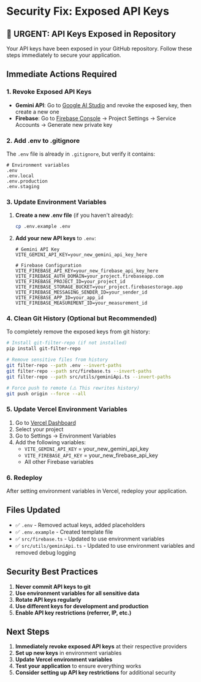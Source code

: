 # Security Fix: Exposed API Keys

## 🚨 URGENT: API Keys Exposed in Repository

Your API keys have been exposed in your GitHub repository. Follow these steps immediately to secure your application.

## Immediate Actions Required

### 1. Revoke Exposed API Keys
- **Gemini API**: Go to [Google AI Studio](https://makersuite.google.com/app/apikey) and revoke the exposed key, then create a new one
- **Firebase**: Go to [Firebase Console](https://console.firebase.google.com) → Project Settings → Service Accounts → Generate new private key

### 2. Add .env to .gitignore
The `.env` file is already in `.gitignore`, but verify it contains:
```
# Environment variables
.env
.env.local
.env.production
.env.staging
```

### 3. Update Environment Variables

1. **Create a new .env file** (if you haven't already):
   ```bash
   cp .env.example .env
   ```

2. **Add your new API keys** to `.env`:
   ```
   # Gemini API Key
   VITE_GEMINI_API_KEY=your_new_gemini_api_key_here
   
   # Firebase Configuration
   VITE_FIREBASE_API_KEY=your_new_firebase_api_key_here
   VITE_FIREBASE_AUTH_DOMAIN=your_project.firebaseapp.com
   VITE_FIREBASE_PROJECT_ID=your_project_id
   VITE_FIREBASE_STORAGE_BUCKET=your_project.firebasestorage.app
   VITE_FIREBASE_MESSAGING_SENDER_ID=your_sender_id
   VITE_FIREBASE_APP_ID=your_app_id
   VITE_FIREBASE_MEASUREMENT_ID=your_measurement_id
   ```

### 4. Clean Git History (Optional but Recommended)

To completely remove the exposed keys from git history:

```bash
# Install git-filter-repo (if not installed)
pip install git-filter-repo

# Remove sensitive files from history
git filter-repo --path .env --invert-paths
git filter-repo --path src/firebase.ts --invert-paths
git filter-repo --path src/utils/geminiApi.ts --invert-paths

# Force push to remote (⚠️ This rewrites history)
git push origin --force --all
```

### 5. Update Vercel Environment Variables

1. Go to [Vercel Dashboard](https://vercel.com/dashboard)
2. Select your project
3. Go to Settings → Environment Variables
4. Add the following variables:
   - `VITE_GEMINI_API_KEY` = your_new_gemini_api_key
   - `VITE_FIREBASE_API_KEY` = your_new_firebase_api_key
   - All other Firebase variables

### 6. Redeploy

After setting environment variables in Vercel, redeploy your application.

## Files Updated

- ✅ `.env` - Removed actual keys, added placeholders
- ✅ `.env.example` - Created template file
- ✅ `src/firebase.ts` - Updated to use environment variables
- ✅ `src/utils/geminiApi.ts` - Updated to use environment variables and removed debug logging

## Security Best Practices

1. **Never commit API keys to git**
2. **Use environment variables for all sensitive data**
3. **Rotate API keys regularly**
4. **Use different keys for development and production**
5. **Enable API key restrictions (referrer, IP, etc.)**

## Next Steps

1. **Immediately revoke exposed API keys** at their respective providers
2. **Set up new keys** in environment variables
3. **Update Vercel environment variables**
4. **Test your application** to ensure everything works
5. **Consider setting up API key restrictions** for additional security